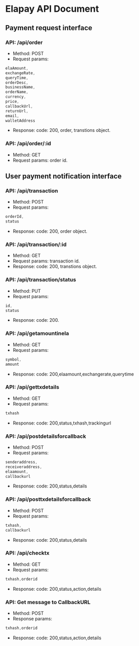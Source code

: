 # Elapay API Document
## Payment request interface

### API: /api/order
- Method: POST
- Request params:
```javascript
elaAmount,
exchangeRate,
queryTime,
orderDesc,
businessName,
orderName,
currency,
price,
callbackUrl,
returnUrl,
email,
walletAddress
```
- Response: code: 200, order, transtions object.

### API: /api/order/:id
- Method: GET
- Request params: order id.
## User payment notification interface
### API: /api/transaction
- Method: POST
- Request params:
```javascript
orderId,
status
```
- Response: code: 200, order object.

### API: /api/transaction/:id
- Method: GET
- Request params: transaction id.
- Response: code: 200, transtions object.

### API: /api/transaction/status
- Method: PUT
- Request params:
```javascript
id,
status
```
- Response: code: 200.

### API: /api/getamountinela
- Method: GET
- Request params:
```javascript
symbol,
amount
```
- Response: code: 200,elaamount,exchangerate,querytime

### API: /api/gettxdetails
- Method: GET
- Request params:
```javascript
txhash
```
- Response: code: 200,status,txhash,trackingurl

### API: /api/postdetailsforcallback
- Method: POST
- Request params:
```javascript
senderaddress,
receiveraddress,
elaamount,
callbackurl
```
- Response: code: 200,status,details

### API: /api/posttxdetailsforcallback
- Method: POST
- Request params:
```javascript
txhash,
callbackurl
```
- Response: code: 200,status,details

### API: /api/checktx
- Method: GET
- Request params:
```javascript
txhash,orderid
```
- Response: code: 200,status,action,details

### API: Get message to CallbackURL
- Method: POST
- Response params:
```javascript
txhash,orderid
```
- Response: code: 200,status,action,details

